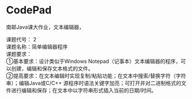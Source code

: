 # CodePad
南邮Java课大作业，文本编辑器，

课题代号： 2  
课题名称：简单编辑器程序  
课题要求：  
①基本要求：设计类似于Windows Notepad（记事本）文本编辑器的程序，可以创建，编辑和保存文本格式的文件。  
②提高要求：在文本编辑时实现复制/粘贴功能；在文本中搜索/替换字符（字符串）；编辑Java或C/C++ 源程序时语法关键字加亮；可打开并对二进制格式的文件进行编辑和保存；在文本中以字符串形式插入当前的日期/时间。  
